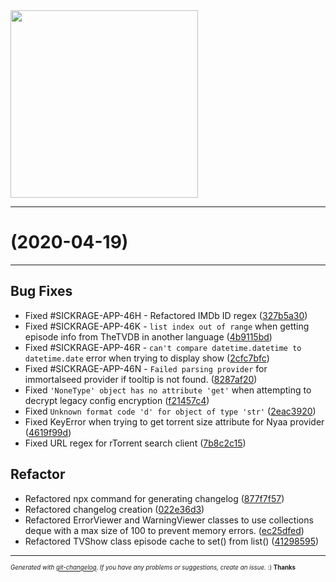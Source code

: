 <img width="300px" src="https://sickrage.ca/img/logo-stacked.png" />

____

#  (2020-04-19)



---

## Bug Fixes

- Fixed #SICKRAGE-APP-46H - Refactored IMDb ID regex
  ([327b5a30](https://gitlab-ci-token:fWGEkgJsFmsLWRRykMqw@git.sickrage.ca/SiCKRAGE/sickrage/commit/327b5a306cd7b4154654fb08685bc9359cc8bc59))
- Fixed #SICKRAGE-APP-46K - `list index out of range` when getting episode info from TheTVDB in another language
  ([4b9115bd](https://gitlab-ci-token:fWGEkgJsFmsLWRRykMqw@git.sickrage.ca/SiCKRAGE/sickrage/commit/4b9115bdc9b5693244132d366b2f6c195f72b2da))
- Fixed #SICKRAGE-APP-46R - `can't compare datetime.datetime to datetime.date` error when trying to display show
  ([2cfc7bfc](https://gitlab-ci-token:fWGEkgJsFmsLWRRykMqw@git.sickrage.ca/SiCKRAGE/sickrage/commit/2cfc7bfcc8167ee0cc292a73526f917c26042406))
- Fixed #SICKRAGE-APP-46N - `Failed parsing provider` for immortalseed provider if tooltip is not found.
  ([8287af20](https://gitlab-ci-token:fWGEkgJsFmsLWRRykMqw@git.sickrage.ca/SiCKRAGE/sickrage/commit/8287af202f6c720f45c1f8c79fe0d34c05db3eea))
- Fixed `'NoneType' object has no attribute 'get'` when attempting to decrypt legacy config encryption
  ([f21457c4](https://gitlab-ci-token:fWGEkgJsFmsLWRRykMqw@git.sickrage.ca/SiCKRAGE/sickrage/commit/f21457c4187947aaac2b03a1745501d5cbee2338))
- Fixed `Unknown format code 'd' for object of type 'str'`
  ([2eac3920](https://gitlab-ci-token:fWGEkgJsFmsLWRRykMqw@git.sickrage.ca/SiCKRAGE/sickrage/commit/2eac39209671a37e47f83957184719cfa9ff8974))
- Fixed KeyError when trying to get torrent size attribute for Nyaa provider
  ([4619f99d](https://gitlab-ci-token:fWGEkgJsFmsLWRRykMqw@git.sickrage.ca/SiCKRAGE/sickrage/commit/4619f99dc4635973f15b1860e0df1eabdc506ab4))
- Fixed URL regex for rTorrent search client
  ([7b8c2c15](https://gitlab-ci-token:fWGEkgJsFmsLWRRykMqw@git.sickrage.ca/SiCKRAGE/sickrage/commit/7b8c2c15b985f66099429d003b8862f3d0fbf6fe))


## Refactor

- Refactored npx command for generating changelog
  ([877f7f57](https://gitlab-ci-token:fWGEkgJsFmsLWRRykMqw@git.sickrage.ca/SiCKRAGE/sickrage/commit/877f7f57bbc3169f2217431487a67beb911a460b))
- Refactored changelog creation
  ([022e36d3](https://gitlab-ci-token:fWGEkgJsFmsLWRRykMqw@git.sickrage.ca/SiCKRAGE/sickrage/commit/022e36d344ef0f0706acd7b363db1c634107a583))
- Refactored ErrorViewer and WarningViewer classes to use collections deque with a max size of 100 to prevent memory errors.
  ([ec25dfed](https://gitlab-ci-token:fWGEkgJsFmsLWRRykMqw@git.sickrage.ca/SiCKRAGE/sickrage/commit/ec25dfed73b8115375529793bd590f181d7c6b05))
- Refactored TVShow class episode cache to set() from list()
  ([41298595](https://gitlab-ci-token:fWGEkgJsFmsLWRRykMqw@git.sickrage.ca/SiCKRAGE/sickrage/commit/41298595afe35078563f198ea50739ace26c79ff))



---
<sub><sup>*Generated with [git-changelog](https://github.com/rafinskipg/git-changelog). If you have any problems or suggestions, create an issue.* :) **Thanks** </sub></sup>